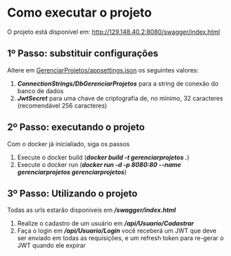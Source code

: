 # Como executar o projeto

O projeto está disponível em: http://129.148.40.2:8080/swagger/index.html

## 1º Passo: substituir configurações
Altere em [GerenciarProjetos/appsettings.json](GerenciarProjetos/appsettings.json) os seguintes valores:
1. ***ConnectionStrings/DbGerenciarProjetos*** para a string de conexão do banco de dados
2. ***JwtSecret*** para uma chave de criptografia de, no mínimo, 32 caracteres (recomendável 256 caracteres)

## 2º Passo: executando o projeto
Com o docker já inicialiado, siga os passos
1. Execute o docker build (***docker build -t gerenciarprojetos .***)
2. Execute o docker run (***docker run -d -p 8080:80 --name gerenciarprojetos gerenciarprojetos***)

## 3º Passo: Utilizando o projeto
Todas as urls estarão disponíveis em ***/swagger/index.html***
1. Realize o cadastro de um usuário em ***/api/Usuario/Cadastrar***
2. Faça o login em ***/api/Usuario/Login*** você receberá um JWT que deve ser enviado em todas as requisições, e um refresh token para re-gerar o JWT quando ele expirar
